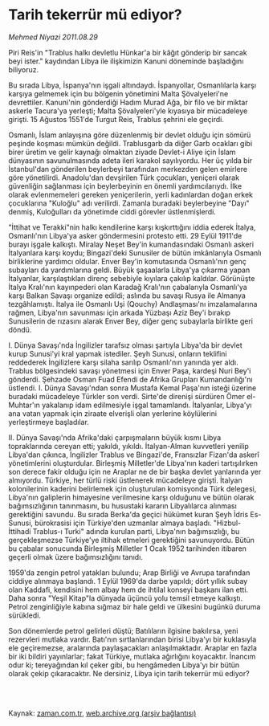# Tarih tekerrür mü ediyor?

*Mehmed Niyazi 2011.08.29*

<td class="columnist-detail">
<p>Piri Reis'in "Trablus halkı devletlu Hünkar'a bir kâğıt gönderip bir sancak beyi ister." kaydından Libya ile ilişkimizin Kanuni döneminde başladığını biliyoruz.</p>
<p>
<div id="haberMetinDiv">
<p>Bu sırada Libya, İspanya'nın işgali altındaydı. İspanyollar, Osmanlılarla karşı karşıya gelmemek için bu bölgenin yönetimini Malta Şövalyeleri'ne devrettiler. Kanuni'nin gönderdiği Hadım Murad Ağa, bir filo ve bir miktar askerle Tacura'ya yerleşti; Malta Şövalyeleri'yle kıyasıya bir mücadeleye girişti. 15 Ağustos 1551'de Turgut Reis, Trablus şehrini ele geçirdi.
<p> Osmanlı, İslam anlayışına göre düzenlenmiş bir devlet olduğu için sömürü peşinde koşması mümkün değildi. Trablusgarb da diğer Garb ocakları gibi birer üretim ve gelir kaynağı olmaktan ziyade Devlet-i Aliye için İslam dünyasının savunulmasında adeta ileri karakol sayılıyordu. Her üç yılda bir İstanbul'dan gönderilen beylerbeyi tarafından merkezden gelen emirlere göre yönetilirdi. Anadolu'dan devşirilen Türk çocukları, yeniçeri olarak güvenliğin sağlanması için beylerbeyinin en önemli yardımcılarıydı. İlke olarak evlenmemeleri gereken yeniçerilerin, yerli kadınlardan doğan erkek çocuklarına "Kuloğlu" adı verilirdi. Zamanla buradaki beylerbeyine "Dayı" denmiş, Kuloğulları da yönetimde ciddi görevler üstlenmişlerdi.
<p> "İttihat ve Terakki"nin halkı kendilerine karşı kışkırttığını iddia ederek İtalya, Osmanlı'nın Libya'ya asker göndermesini protesto etti. 29 Eylül 1911'de burayı işgale kalkıştı. Miralay Neşet Bey'in kumandasındaki Osmanlı askeri İtalyanlara karşı koydu; Bingazi'deki Sunusiler de bütün imkânlarıyla Osmanlı birliklerine yardımcı oldular. Enver Bey'in komutasında Osmanlı'nın genç subayları da yardımlarına geldi. Büyük şaşaalarla Libya'ya çıkarma yapan İtalyanlar, karşılaştıkları direnç sebebiyle kıyılara çakılıp kaldılar. Görünüşte İtalya Kralı'nın kayınpederi olan Karadağ Kralı'nın çabalarıyla Osmanlı'ya karşı Balkan Savaşı organize edildi; aslında bu savaşı Rusya ile Almanya tezgâhlamıştı. İtalya ile Osmanlı Uşi (Qouchy) Andlaşması'nı imzalamalarına rağmen, Libya'nın savunması için arkada Yüzbaşı Aziz Bey'i bırakıp Sunusilerin de rızasını alarak Enver Bey, diğer genç subaylarla birlikte geri döndü.
<p> I. Dünya Savaşı'nda İngilizler tarafsız olması şartıyla Libya'da bir devlet kurup Sunusi'yi kral yapmak istediler. Şeyh Sunusi, onların teklifini reddederek İngilizlere karşı silaha sarılıp Osmanlı'nın yanında yer aldı. Trablus bölgesindeki savaşı yönetmesi için Enver Paşa, kardeşi Nuri Bey'i gönderdi. Şehzade Osman Fuad Efendi de Afrika Grupları Kumandanlığı'nı üstlendi. I. Dünya Savaşı'ndan sonra Mustafa Kemal Paşa'nın isteği üzerine buradaki mücadeleye Türkler son verdi. Sirte'de direnişi sürdüren Ömer el-Muhtar'ın yakalanıp idam edilmesiyle işgal tamamlandı. İtalyanlar, Libya'yı ana vatan yapmak için ziraate elverişli olan yerlerine köylülerini yerleştirmeye başladılar.
<p> II. Dünya Savaşı'nda Afrika'daki çarpışmaların büyük kısmı Libya topraklarında cereyan etti; yakıldı, yıkıldı. İtalyan-Alman kuvvetleri yenilip Libya'dan çıkınca, İngilizler Trablus ve Bingazi'de, Fransızlar Fizan'da askerî yönetimlerini oluşturdular. Birleşmiş Milletler'de Libya'nın kaderi tartışılırken son derece fakir olduğu için ne Araplar ne de bir başka devlet yanlarında yer almıyordu. Türkiye, her türlü riski üstlenerek mücadeleye girişti. İtalyan kolonilerinin kaderini belirlemek için oluşturulan komisyonda Türk delegesi, Libya'nın galiplerin himayesine verilmesine karşı olduğunu ve bütün olarak bağımsızlığının tanınmasını, bu husustaki kararın Libyalılarca alınması gerektiğini savundu. Bu sırada Berka'da geçici hükümet kuran Şeyh İdris Es-Sunusi, bürokrasisi için Türkiye'den uzmanlar almaya başladı. "Hizbul-İttihadi Trablus-ı Turki" adında kurulan parti, Libya'nın bağımsızlığı, bu gerçekleşmezse Türkiye'ye iltihak etmeleri gerektiğini savunuyordu. Bütün bu çabalar sonucunda Birleşmiş Milletler 1 Ocak 1952 tarihinden itibaren geçerli olmak üzere bağımsızlığını tanıdı.
<p> 1959'da zengin petrol yatakları bulundu; Arap Birliği ve Avrupa tarafından ciddiye alınmaya başlandı. 1 Eylül 1969'da darbe yapıldı; dört yıllık subay olan Kaddafi, kendisini hem albay hem de ihtilal konseyi başkanı ilan etti. Daha sonra "Yeşil Kitap"la dünyada üçüncü yolu temsil etmeye kalkıştı. Petrol zenginliğiyle kabına sığmaz bir hale geldi ve ülkesini bugünkü duruma sürükledi.
<p> Son dönemlerde petrol gelirleri düştü; Batılıların ilgisine bakılırsa, yeni rezervleri mutlaka vardır. Batı'nın sırtlanlarından birisi Libya'yı bir kuklasıyla ele geçiremezse, aralarında paylaşacakları anlaşılmaktadır. Araplar en fazla bir iki bildiri yayınlarlar; fakat Türkiye, mutlaka ağırlığını koyacaktır. İnancım odur ki; tereyağından kıl çeker gibi, bu hengâmeden Libya'yı bir bütün olarak çekip çıkaracaktır. Ne dersiniz, Libya için tarih tekerrür mü ediyor? </p></p></p></p></p></p></p></div>
</p>


<p><br>
		 </br></p></td>

Kaynak: [zaman.com.tr](http://zaman.com.tr/yazar.do?yazino=1174267), [web.archive.org (arşiv bağlantısı)](http://web.archive.org/web/20111213094910/http://zaman.com.tr/yazar.do?yazino=1174267)
